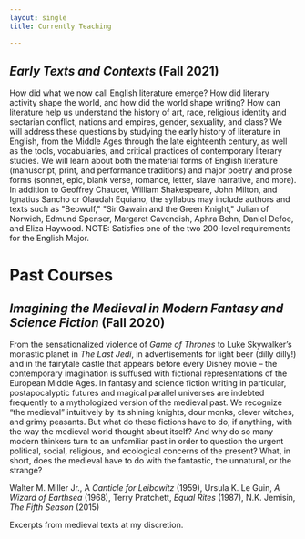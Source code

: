 ```yaml
---
layout: single
title: Currently Teaching

---
```

## _Early Texts and Contexts_ (Fall 2021)

How did what we now call English literature emerge? How did literary activity shape the world, and how did the world shape writing? How can literature help us understand the history of art, race, religious identity and sectarian conflict, nations and empires, gender, sexuality, and class? We will address these questions by studying the early history of literature in English, from the Middle Ages through the late eighteenth century, as well as the tools, vocabularies, and critical practices of contemporary literary studies. We will learn about both the material forms of English literature (manuscript, print, and performance traditions) and major poetry and prose forms (sonnet, epic, blank verse, romance, letter, slave narrative, and more). In addition to Geoffrey Chaucer, William Shakespeare, John Milton, and Ignatius Sancho or Olaudah Equiano, the syllabus may include authors and texts such as "Beowulf," "Sir Gawain and the Green Knight," Julian of Norwich, Edmund Spenser, Margaret Cavendish, Aphra Behn, Daniel Defoe, and Eliza Haywood. NOTE: Satisfies one of the two 200-level requirements for the English Major.

# Past Courses

## _Imagining the Medieval in Modern Fantasy and Science Fiction_ (Fall 2020)

From the sensationalized violence of _Game of Thrones_ to Luke Skywalker’s monastic planet in _The Last Jedi_, in advertisements for light beer (dilly dilly!) and in the fairytale castle that appears before every Disney movie – the contemporary imagination is suffused with fictional representations of the European Middle Ages. In fantasy and science fiction writing in particular, postapocalyptic futures and magical parallel universes are indebted frequently to a mythologized version of the medieval past. We recognize “the medieval” intuitively by its shining knights, dour monks, clever witches, and grimy peasants. But what do these fictions have to do, if anything, with the way the medieval world thought about itself? And why do so many modern thinkers turn to an unfamiliar past in order to question the urgent political, social, religious, and ecological concerns of the present? What, in short, does the medieval have to do with the fantastic, the unnatural, or the strange?

Walter M. Miller Jr., A _Canticle for Leibowitz_ (1959), Ursula K. Le Guin, _A Wizard of Earthsea_ (1968), Terry Pratchett, _Equal Rites_ (1987), N.K. Jemisin, _The Fifth Season_ (2015)

Excerpts from medieval texts at my discretion.